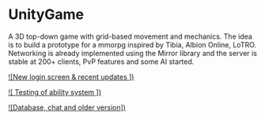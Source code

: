 # UnityGame
A 3D top-down game with grid-based movement and mechanics.
The idea is to build a prototype for a mmorpg inspired by Tibia, Albion Online, LoTRO. 
Networking is already implemented using the Mirror library and the server is stable at 200+ clients, PvP features and some AI started.




[![New login screen & recent updates ])](https://www.youtube.com/watch?v=cS-P-85kBI8)


[![ Testing of ability system ])](https://www.youtube.com/watch?v=J7NJgjXdAEg)


[![Database, chat and older version])](https://www.youtube.com/watch?v=kbx3KrZK7Ws)
